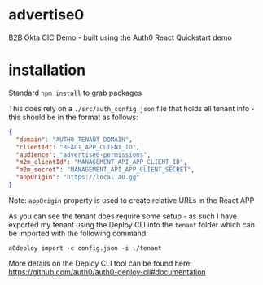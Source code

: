 # advertise0
B2B Okta CIC Demo - built using the Auth0 React Quickstart demo

# installation
Standard `npm install` to grab packages

This does rely on a `./src/auth_config.json` file that holds all tenant info - this should be in the format as follows:

```json
{
  "domain": "AUTH0 TENANT DOMAIN",
  "clientId": "REACT_APP_CLIENT_ID",
  "audience": "advertise0-permissions",
  "m2m_clientId": "MANAGEMENT_API_APP_CLIENT_ID",
  "m2m_secret": "MANAGEMENT_API_APP_CLIENT_SECRET",
  "appOrigin": "https://local.a0.gg"
}
```

Note: `appOrigin` property is used to create relative URLs in the React APP

As you can see the tenant does require some setup - as such I have exported my tenant using the Deploy CLI into the `tenant` folder which can be imported with the following command:

`a0deploy import -c config.json -i ./tenant`

More details on the Deploy CLI tool can be found here:  https://github.com/auth0/auth0-deploy-cli#documentation
